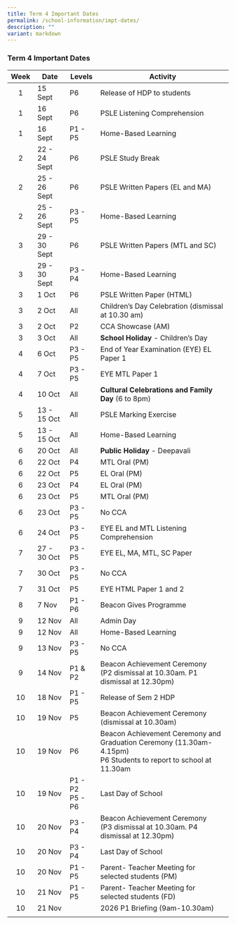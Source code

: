 ```yaml
---
title: Term 4 Important Dates
permalink: /school-information/impt-dates/
description: ""
variant: markdown
---
```

### Term 4 Important Dates

| Week | Date | Levels | Activity |
|:---:| -------- | --- | --- |
| 1 | 15 Sept | P6 | Release of HDP to students |
| 1 | 16 Sept | P6 | PSLE Listening Comprehension  |
| 1 | 16 Sept | P1 - P5 | Home-Based Learning |
| 2 | 22 - 24 Sept | P6 | PSLE Study Break |
| 2 | 25 - 26 Sept | P6 | PSLE Written Papers (EL and MA) |
| 2 | 25 - 26 Sept | P3 - P5 | Home-Based Learning |
| 3 | 29 - 30 Sept | P6 | PSLE Written Papers (MTL and SC) |
| 3 | 29 - 30 Sept | P3 - P4 | Home-Based Learning |
| 3 | 1 Oct | P6 | PSLE Written Paper (HTML) |
| 3 | 2 Oct | All | Children’s Day Celebration (dismissal at 10.30 am) |
| 3 | 2 Oct | P2 | CCA Showcase (AM) |
| 3 | 3 Oct | All | **School Holiday** - Children’s Day |
| 4 | 6 Oct | P3 - P5 | End of Year Examination (EYE) EL Paper 1 |
| 4 | 7 Oct | P3 - P5 | EYE MTL Paper 1 |
| 4 | 10 Oct | All | **Cultural Celebrations and Family Day** (6 to 8pm) |
| 5 | 13 - 15 Oct | All | PSLE Marking Exercise |
| 5 | 13 - 15 Oct | All | Home-Based Learning |
| 6 | 20 Oct | All | **Public Holiday** - Deepavali |
| 6 | 22 Oct | P4 | MTL Oral (PM) |
| 6 | 22 Oct | P5 | EL Oral (PM) |
| 6 | 23 Oct | P4 | EL Oral (PM) |
| 6 | 23 Oct | P5 | MTL Oral (PM) |
| 6 | 23 Oct | P3 - P5 | No CCA |
| 6 | 24 Oct | P3 - P5 | EYE EL and MTL Listening Comprehension |
| 7 | 27 - 30 Oct | P3 - P5 | EYE EL, MA, MTL, SC Paper |
| 7 | 30 Oct | P3 - P5 | No CCA |
| 7 | 31 Oct | P5 | EYE HTML Paper 1 and 2 |
| 8 | 7 Nov | P1 - P6 | Beacon Gives Programme |
| 9 | 12 Nov | All | Admin Day |
| 9 | 12 Nov | All | Home-Based Learning |
| 9 | 13 Nov | P3 - P5 | No CCA |
| 9 | 14 Nov | P1 &amp; P2 | Beacon Achievement Ceremony<br>(P2 dismissal at 10.30am. P1 dismissal at 12.30pm) |
| 10 | 18 Nov | P1 - P5 | Release of Sem 2 HDP |
| 10 | 19 Nov | P5 | Beacon Achievement Ceremony (dismissal at 10.30am) |
| 10 | 19 Nov | P6 | Beacon Achievement Ceremony and Graduation Ceremony (11.30am-4.15pm)<br>P6 Students to report to school at 11.30am |
| 10 | 19 Nov | P1 - P2<br>P5 - P6 | Last Day of School |
| 10 | 20 Nov | P3 - P4 | Beacon Achievement Ceremony <br>(P3 dismissal at 10.30am. P4 dismissal at 12.30pm) |
| 10 | 20 Nov | P3 - P4 | Last Day of School |
| 10 | 20 Nov | P1 - P5 | Parent- Teacher Meeting for selected students (PM) |
| 10 | 21 Nov | P1 - P5 | Parent- Teacher Meeting for selected students (FD) |
| 10 | 21 Nov |  | 2026 P1 Briefing (9am-10.30am) |
|  |  |  |  |